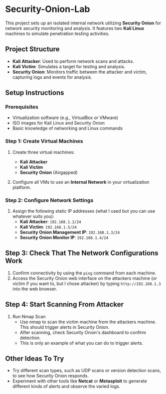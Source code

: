 # Security-Onion-Lab
This project sets up an isolated internal network utilizing **Security Onion** for network security monitoring and analysis. It features two **Kali Linux** machines to simulate penetration testing activities. 

## Project Structure
- **Kali Attacker**: Used to perform network scans and attacks.
- **Kali Victim**: Simulates a target for testing and analysis.
- **Security Onion**: Monitors traffic between the attacker and victim, capturing logs and events for analysis.

## Setup Instructions

### Prerequisites
- Virtualization software (e.g., VirtualBox or VMware)
- ISO images for Kali Linux and Security Onion
- Basic knowledge of networking and Linux commands

### Step 1: Create Virtual Machines
1. Create three virtual machines:
   - **Kali Attacker**
   - **Kali Victim**
   - **Security Onion** (Airgapped)
   
2. Configure all VMs to use an **Internal Network** in your virtualization platform.

### Step 2: Configure Network Settings
1. Assign the following static IP addresses (what I used but you can use whatever suits you):
   - **Kali Attacker**: `192.168.1.2/24`
   - **Kali Victim**: `192.168.1.5/24`
   - **Security Onion Management IP**: `192.168.1.3/24`
   - **Security Onion Monitor IP**: `192.168.1.4/24`

## Step 3: Check That The Network Configurations Work
1. Confirm connectivity by using the `ping` command from each machine.
2. Access the Security Onion web interface on the attackers machine (or victim if you want to, but I chose attacker) by typing `http://192.168.1.3` into the web browser.

## Step 4: Start Scanning From Attacker
1. Run Nmap Scan
   - Use nmap to scan the victim machine from the attackers machine. This should trigger alerts in Security Onion.
   - After scanning, check Security Onion's dashboard to confirm detection.
   - This is only an example of what you can do to trigger alerts.

## Other Ideas To Try
- Try different scan types, such as UDP scans or version detection scans, to see how Security Onion responds.
- Experiment with other tools like **Netcat** or **Metasploit** to generate different kinds of alerts and observe the varied logs.
